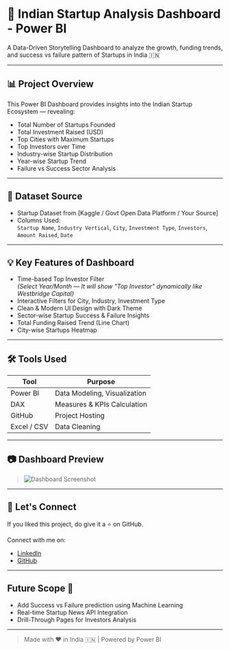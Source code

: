 # 🚀 Indian Startup Analysis Dashboard - Power BI

A Data-Driven Storytelling Dashboard to analyze the growth, funding trends, and success vs failure pattern of Startups in India 🇮🇳

---

## 📊 Project Overview

This Power BI Dashboard provides insights into the Indian Startup Ecosystem — revealing:

- Total Number of Startups Founded
- Total Investment Raised (USD)
- Top Cities with Maximum Startups
- Top Investors over Time
- Industry-wise Startup Distribution
- Year-wise Startup Trend
- Failure vs Success Sector Analysis

---

## 📁 Dataset Source
- Startup Dataset from [Kaggle / Govt Open Data Platform / Your Source]  
- Columns Used:  
`Startup Name`, `Industry Vertical`, `City`, `Investment Type`, `Investors`, `Amount Raised`, `Date`

---

## 💡 Key Features of Dashboard

- Time-based Top Investor Filter  
*(Select Year/Month — It will show "Top Investor" dynamically like Westbridge Capital)*  
- Interactive Filters for City, Industry, Investment Type  
- Clean & Modern UI Design with Dark Theme  
- Sector-wise Startup Success & Failure Insights  
- Total Funding Raised Trend (Line Chart)
- City-wise Startups Heatmap

---

## 🛠 Tools Used

| Tool        | Purpose          |
|-------------|-----------------|
| Power BI    | Data Modeling, Visualization |
| DAX         | Measures & KPIs Calculation |
| GitHub      | Project Hosting |
| Excel / CSV | Data Cleaning |

---

## 📷 Dashboard Preview

> ![Dashboard Screenshot](./Screenshot.png)

---

## 🤝 Let's Connect

If you liked this project, do give it a ⭐ on GitHub.

Connect with me on:

- [LinkedIn](https://www.linkedin.com/in/your-profile/)
- [GitHub](https://github.com/your-profile/)

---

## Future Scope 🚀

- Add Success vs Failure prediction using Machine Learning  
- Real-time Startup News API Integration  
- Drill-Through Pages for Investors Analysis  

---

> Made with ❤️ in India 🇮🇳 | Powered by Power BI
